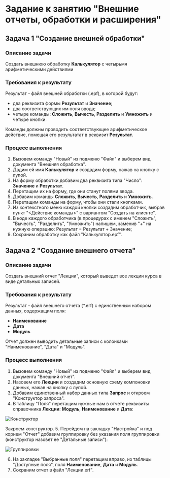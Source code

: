 # Задание к занятию "Внешние отчеты, обработки и расширения"

## Задача 1 "Создание внешней обработки"

### Описание задачи
Создать внешнюю обработку **Калькулятор** с четырьмя арифметическими действиями

### Требования к результату
Результат - файл внешней обработки (.epf), в которой будут:
- два реквизита формы **Результат** и **Значение**;
- два соответствующих им поля ввода;
- четыре команды: **Сложить**, **Вычесть**, **Разделить** и **Умножить** и четыре кнопки.

Команды должны проводить соответствующее арифметическое действие, помещая его результатат в реквизит **Результат**.

### Процесс выполнения
1. Вызовем команду "Новый" из подменю "Файл" и выберем вид документа "Внешняя обработка".
2. Дадим ей имя **Калькулятор** и создадим форму, нажав на кнопку с лупой.
3. На форму обработки добавим два реквизита типа "Число": **Значение** и **Результат**.
4. Перетащим их на форму, где они станут полями ввода.
5. Добавим команды **Сложить**, **Вычесть**, **Разделить** и **Умножить**.
6. Перетащим команды на форму, чтобы они стали кнопками.
7. Из контекстного меню каждой кнопки создадим обработчик, выбрав пункт "<Действие команды>" с вариантом "Создать на клиенте".
8. В коде каждого обработчика (в процедурах с именем "Сложить", "Вычесть", "Разделить", "Умножить") напишем, заменив "+" на нужную операцию:
    Результат = Результат + Значение;
9. Сохраним обработку как файл "Калькулятор.epf".

## Задача 2 "Создание внешнего отчета"

### Описание задачи
Создать внешний отчет "Лекции", который выведет все лекции курса в виде детальных записей.

### Требования к результату
Результат - файл внешнего отчета (*.erf) с единственным набором данных, содержащим поля:
- **Наименование**
- **Дата**
- **Модуль**

Отчет должен выводить детальные записи с колонками "Наименование", "Дата" и "Модуль".

### Процесс выполнения
1. Вызовем команду "Новый" из подменю "Файл" и выберем вид документа "Внешний отчет". 
2. Назовем его **Лекции** и создадим основную схему компоновки данных, нажав на кнопку с лупой.
3. Добавим единственный набор данных типа **Запрос** и откроем "Конструктор запроса".
4. В таблицу "Поля" перетащим нужные нам в отчете реквизиты справочника **Лекции**: **Модуль**, **Наименование** и **Дата**:

![Конструктор](https://github.com/netology-code/1c-homeworks/blob/master/homework-1-6-1.png)

Закроем конструктор.
5. Перейдем на закладку "Настройка" и под корнем "Отчет" добавим группировку без указания поля группировки (конструктор назовет ее "Детальные записи"):

![Группировки](https://github.com/netology-code/1c-homeworks/blob/master/homework-1-6-2.png)

6. На закладке "Выбранные поля" перетащим вправо, из таблицы "Доступные поля", поля **Наименование**, **Дата** и **Модуль**.
7. Сохраним отчет в файл "Лекции.erf".
